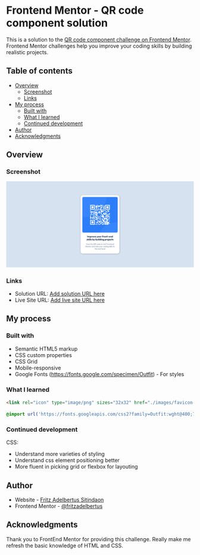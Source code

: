 # Frontend Mentor - QR code component solution

This is a solution to the [QR code component challenge on Frontend Mentor](https://www.frontendmentor.io/challenges/qr-code-component-iux_sIO_H). Frontend Mentor challenges help you improve your coding skills by building realistic projects. 

## Table of contents

- [Overview](#overview)
  - [Screenshot](#screenshot)
  - [Links](#links)
- [My process](#my-process)
  - [Built with](#built-with)
  - [What I learned](#what-i-learned)
  - [Continued development](#continued-development)
- [Author](#author)
- [Acknowledgments](#acknowledgments)

## Overview

### Screenshot

![](./screenshots/desktop_view.png)

### Links

- Solution URL: [Add solution URL here](https://your-solution-url.com)
- Live Site URL: [Add live site URL here](https://your-live-site-url.com)

## My process

### Built with

- Semantic HTML5 markup
- CSS custom properties
- CSS Grid
- Mobile-responsive
- Google Fonts (https://fonts.google.com/specimen/Outfit) - For styles

### What I learned

```html
<link rel="icon" type="image/png" sizes="32x32" href="./images/favicon-32x32.png">
```
```css
@import url('https://fonts.googleapis.com/css2?family=Outfit:wght@400;700&display=swap');
```

### Continued development

CSS:
- Understand more varieties of styling
- Understand css element positioning better
- More fluent in picking grid or flexbox for layouting

## Author

- Website - [Fritz Adelbertus Sitindaon](https://www.furitsu.site)
- Frontend Mentor - [@fritzadelbertus](https://www.frontendmentor.io/profile/fritzadelbertus)

## Acknowledgments

Thank you to FrontEnd Mentor for providing this challenge. Really make me refresh the basic knowledge of HTML and CSS.
